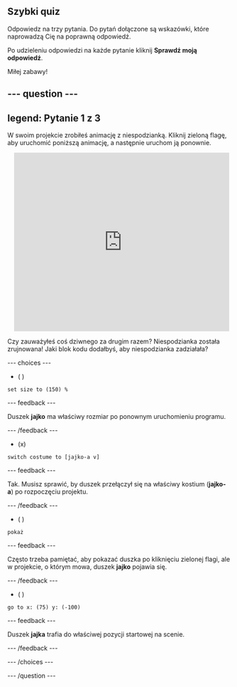 ## Szybki quiz

Odpowiedz na trzy pytania. Do pytań dołączone są wskazówki, które naprowadzą Cię na poprawną odpowiedź.

Po udzieleniu odpowiedzi na każde pytanie kliknij **Sprawdź moją odpowiedź**.

Miłej zabawy!

--- question ---
---
legend: Pytanie 1 z 3
---

W swoim projekcie zrobiłeś animację z niespodzianką. Kliknij zieloną flagę, aby uruchomić poniższą animację, a następnie uruchom ją ponownie.

<div class="scratch-preview" style="margin-left: 15px;">
  <iframe allowtransparency="true" width="485" height="402" src="https://scratch.mit.edu/projects/embed/499932713/?autostart=false" frameborder="0"></iframe>
</div>

Czy zauważyłeś coś dziwnego za drugim razem? Niespodzianka została zrujnowana! Jaki blok kodu dodałbyś, aby niespodzianka zadziałała?

--- choices ---

- ( )
```blocks3
set size to (150) %
```

  --- feedback ---

 Duszek **jajko** ma właściwy rozmiar po ponownym uruchomieniu programu.

  --- /feedback ---

- (x)
```blocks3
switch costume to [jajko-a v]
```

  --- feedback ---

 Tak. Musisz sprawić, by duszek przełączył się na właściwy kostium (**jajko-a**) po rozpoczęciu projektu.

  --- /feedback ---

- ( )
```blocks3
pokaż
```

  --- feedback ---

 Często trzeba pamiętać, aby pokazać duszka po kliknięciu zielonej flagi, ale w projekcie, o którym mowa, duszek **jajko** pojawia się.

  --- /feedback ---

- ( )
```blocks3
go to x: (75) y: (-100)
```

  --- feedback ---

 Duszek **jajka** trafia do właściwej pozycji startowej na scenie.

  --- /feedback ---

--- /choices ---

--- /question ---
